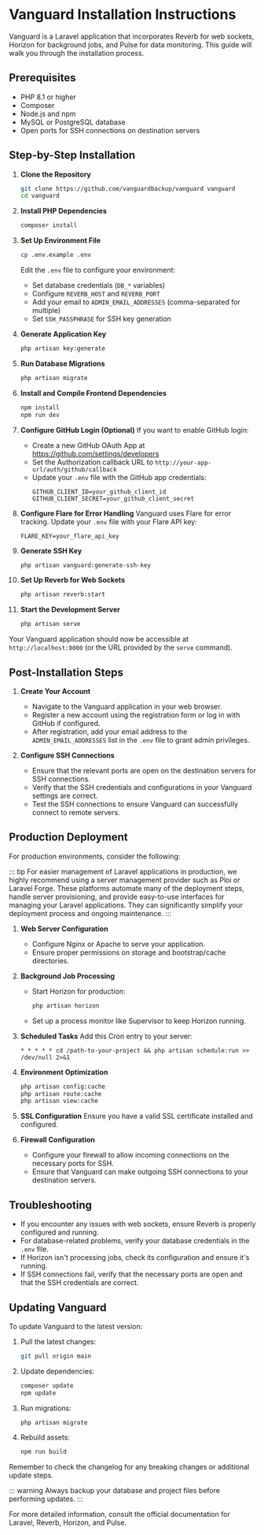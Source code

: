 # Vanguard Installation Instructions

Vanguard is a Laravel application that incorporates Reverb for web sockets, Horizon for background jobs, and Pulse for data monitoring. This guide will walk you through the installation process.

## Prerequisites

- PHP 8.1 or higher
- Composer
- Node.js and npm
- MySQL or PostgreSQL database
- Open ports for SSH connections on destination servers

## Step-by-Step Installation

1. **Clone the Repository**
   ```bash
   git clone https://github.com/vanguardbackup/vanguard vanguard
   cd vanguard
   ```

2. **Install PHP Dependencies**
   ```bash
   composer install
   ```

3. **Set Up Environment File**
   ```bash
   cp .env.example .env
   ```
   Edit the `.env` file to configure your environment:
   - Set database credentials (`DB_*` variables)
   - Configure `REVERB_HOST` and `REVERB_PORT`
   - Add your email to `ADMIN_EMAIL_ADDRESSES` (comma-separated for multiple)
   - Set `SSH_PASSPHRASE` for SSH key generation

4. **Generate Application Key**
   ```bash
   php artisan key:generate
   ```

5. **Run Database Migrations**
   ```bash
   php artisan migrate
   ```

6. **Install and Compile Frontend Dependencies**
   ```bash
   npm install
   npm run dev
   ```

7. **Configure GitHub Login (Optional)**
   If you want to enable GitHub login:
   - Create a new GitHub OAuth App at https://github.com/settings/developers
   - Set the Authorization callback URL to `http://your-app-url/auth/github/callback`
   - Update your `.env` file with the GitHub app credentials:
     ```
     GITHUB_CLIENT_ID=your_github_client_id
     GITHUB_CLIENT_SECRET=your_github_client_secret
     ```

8. **Configure Flare for Error Handling**
   Vanguard uses Flare for error tracking. Update your `.env` file with your Flare API key:
   ```
   FLARE_KEY=your_flare_api_key
   ```

9. **Generate SSH Key**
   ```bash
   php artisan vanguard:generate-ssh-key
   ```

10. **Set Up Reverb for Web Sockets**
    ```bash
    php artisan reverb:start
    ```

11. **Start the Development Server**
    ```bash
    php artisan serve
    ```

Your Vanguard application should now be accessible at `http://localhost:8000` (or the URL provided by the `serve` command).

## Post-Installation Steps

1. **Create Your Account**
   - Navigate to the Vanguard application in your web browser.
   - Register a new account using the registration form or log in with GitHub if configured.
   - After registration, add your email address to the `ADMIN_EMAIL_ADDRESSES` list in the `.env` file to grant admin privileges.

2. **Configure SSH Connections**
   - Ensure that the relevant ports are open on the destination servers for SSH connections.
   - Verify that the SSH credentials and configurations in your Vanguard settings are correct.
   - Test the SSH connections to ensure Vanguard can successfully connect to remote servers.

## Production Deployment

For production environments, consider the following:

::: tip
For easier management of Laravel applications in production, we highly recommend using a server management provider such as Ploi or Laravel Forge. These platforms automate many of the deployment steps, handle server provisioning, and provide easy-to-use interfaces for managing your Laravel applications. They can significantly simplify your deployment process and ongoing maintenance.
:::

1. **Web Server Configuration**
   - Configure Nginx or Apache to serve your application.
   - Ensure proper permissions on storage and bootstrap/cache directories.

2. **Background Job Processing**
   - Start Horizon for production:
     ```bash
     php artisan horizon
     ```
   - Set up a process monitor like Supervisor to keep Horizon running.

3. **Scheduled Tasks**
   Add this Cron entry to your server:
   ```
   * * * * * cd /path-to-your-project && php artisan schedule:run >> /dev/null 2>&1
   ```

4. **Environment Optimization**
   ```bash
   php artisan config:cache
   php artisan route:cache
   php artisan view:cache
   ```

5. **SSL Configuration**
   Ensure you have a valid SSL certificate installed and configured.

6. **Firewall Configuration**
   - Configure your firewall to allow incoming connections on the necessary ports for SSH.
   - Ensure that Vanguard can make outgoing SSH connections to your destination servers.

## Troubleshooting

- If you encounter any issues with web sockets, ensure Reverb is properly configured and running.
- For database-related problems, verify your database credentials in the `.env` file.
- If Horizon isn't processing jobs, check its configuration and ensure it's running.
- If SSH connections fail, verify that the necessary ports are open and that the SSH credentials are correct.

## Updating Vanguard

To update Vanguard to the latest version:

1. Pull the latest changes:
   ```bash
   git pull origin main
   ```
2. Update dependencies:
   ```bash
   composer update
   npm update
   ```
3. Run migrations:
   ```bash
   php artisan migrate
   ```
4. Rebuild assets:
   ```bash
   npm run build
   ```

Remember to check the changelog for any breaking changes or additional update steps.

::: warning
Always backup your database and project files before performing updates.
:::

For more detailed information, consult the official documentation for Laravel, Reverb, Horizon, and Pulse.